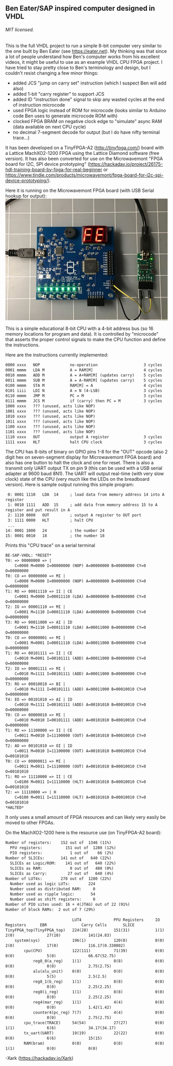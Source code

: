 ## Ben Eater/SAP inspired computer designed in VHDL 

###### MIT licensed.

This is the full VHDL project to run a simple 8-bit computer very similar to the one built by Ben Eater (see https://eater.net).   My thinking was that since
a lot of people understand how Ben's computer works from his excellent videos, it might be useful to use as an example VHDL CPU FPGA project.  I have tried to stay pretty close
to Ben's terminology and design, but I couldn't resist changing a few minor things:

 * added JCS "jump on carry set" instruction (which I suspect Ben will add also)
 * added 1-bit "carry register" to support JCS
 * added ID "instruction done" signal to skip any wasted cycles at the end of instruction microcode
 * used FPGA logic instead of ROM for microcode (looks similar to Arduino code Ben uses to generate microcode ROM with)
 * clocked FPGA BRAM on negative clock edge to "simulate" async RAM (data available on next CPU cycle)
 * no decimal 7-segment decode for output (but I do have nifty terminal trace...)

It has been developed on a TinyFPGA-A2 (http://tinyfpga.com/) board with a Lattice MachXO2-1200 FPGA using the Lattice Diamond software (free version). It has also been converted for use on the Microwavemont "FPGA board for I2C, SPI device prototyping" (https://hackaday.io/project/26175-hdl-training-board-by-fpga-for-real-beginner or https://www.tindie.com/products/microwavemont/fpga-board-for-i2c-spi-device-prototyping/).

Here it is running on the Microwavemont FPGA board (with USB Serial hookup for output):
![Alt text](MicrowavemontFPGA_w_serial.jpg?raw=true "BenEaterVHDL running on Microwavemont FPGA board (with USB Serial hookup for output)")

This is a simple educational 8-bit CPU with a 4-bit address bus (so 16 memory locations for program and data).  It is controlled by "microcode" that asserts the proper control signals to make the CPU function and define the instructions.

Here are the instructions currently implemented:

    0000 xxxx   NOP             no-operation                    3 cycles
    0001 mmmm   LDA M           A = RAM[M]                      4 cycles
    0010 mmmm   ADD M           A = A+RAM[M] (updates carry)    5 cycles
    0011 mmmm   SUB M           A = A-RAM[M] (updates carry)    5 cycles
    0100 mmmm   STA M           RAM[M] = A                      4 cycles
    0101 iiii   LDI N           A = N (4-LSB)                   3 cycles
    0110 mmmm   JMP M           PC = M                          3 cycles
    0111 mmmm   JCS M           if (carry) then PC = M          3 cycles
    1000 xxxx   ??? (unused, acts like NOP)
    1001 xxxx   ??? (unused, acts like NOP)
    1010 xxxx   ??? (unused, acts like NOP)
    1011 xxxx   ??? (unused, acts like NOP)
    1100 xxxx   ??? (unused, acts like NOP)
    1101 xxxx   ??? (unused, acts like NOP)
    1110 xxxx   OUT             output A register               3 cycles
    1111 xxxx   HLT             halt CPU clock                  3 cycles    

The CPU has 8-bits of binary on GPIO pins 1-8 for the "OUT" opcode (also 2 digit hex on seven-segment display for Microwavemont FPGA board) and also has one button to halt the clock and one for reset.  There is also a transmit
only UART output TX on pin 9 (this can be used with a USB serial adapter at 9600 baud 8N1).  The UART will output real-time (with very slow clock) state
of the CPU (very much like the LEDs on the breadboard version).  Here is sample output running this simple program:

     0: 0001 1110   LDA  14     ; load data from memory address 14 into A register
     1: 0010 1111   ADD  15     ; add data from memory address 15 to A register and put result in A
     2: 1110 0000   OUT         ; output A register to OUT port
     3: 1111 0000   HLT         ; halt CPU
     ...
    14: 0001 1000   24          ; the number 24
    15: 0001 0010   18          ; the number 18

Prints this "CPU trace" on a serial terminal 
    
    BE-SAP-VHDL: *RESET*
    T0: => 00000000 => |
        C=0000 M=0000 I=00000000 (NOP) A=00000000 B=00000000 CY=0 O=00000000
    T0: CO => 00000000 => MI |
        C=0000 M=0000 I=00000000 (NOP) A=00000000 B=00000000 CY=0 O=00000000
    T1: RO => 00011110 => II | CE
        C=0001 M=0000 I=00011110 (LDA) A=00000000 B=00000000 CY=0 O=00000000
    T2: IO => 00001110 => MI |
        C=0001 M=1110 I=00011110 (LDA) A=00000000 B=00000000 CY=0 O=00000000
    T3: RO => 00011000 => AI | ID
        C=0001 M=1110 I=00011110 (LDA) A=00011000 B=00000000 CY=0 O=00000000
    T0: CO => 00000001 => MI |
        C=0001 M=0001 I=00011110 (LDA) A=00011000 B=00000000 CY=0 O=00000000
    T1: RO => 00101111 => II | CE
        C=0010 M=0001 I=00101111 (ADD) A=00011000 B=00000000 CY=0 O=00000000
    T2: IO => 00001111 => MI |
        C=0010 M=1111 I=00101111 (ADD) A=00011000 B=00000000 CY=0 O=00000000
    T3: RO => 00010010 => BI |
        C=0010 M=1111 I=00101111 (ADD) A=00011000 B=00010010 CY=0 O=00000000
    T4: EO => 00101010 => AI | ID
        C=0010 M=1111 I=00101111 (ADD) A=00101010 B=00010010 CY=0 O=00000000
    T0: CO => 00000010 => MI |
        C=0010 M=0010 I=00101111 (ADD) A=00101010 B=00010010 CY=0 O=00000000
    T1: RO => 11100000 => II | CE
        C=0011 M=0010 I=11100000 (OUT) A=00101010 B=00010010 CY=0 O=00000000
    T2: AO => 00101010 => OI | ID
        C=0011 M=0010 I=11100000 (OUT) A=00101010 B=00010010 CY=0 O=00101010
    T0: CO => 00000011 => MI |
        C=0011 M=0011 I=11100000 (OUT) A=00101010 B=00010010 CY=0 O=00101010
    T1: RO => 11110000 => II | CE
        C=0100 M=0011 I=11110000 (HLT) A=00101010 B=00010010 CY=0 O=00101010
    T2: => 11110000 => | H
        C=0100 M=0011 I=11110000 (HLT) A=00101010 B=00010010 CY=0 O=00101010
    *HALTED*

It only uses a small amount of FPGA resources and can likely very easily be moved to other FPGAs.

On the MachXO2-1200 here is the resource use (on TinyFPGA-A2 board):

    Number of registers:    152 out of  1346 (11%)
      PFU registers:          151 out of  1280 (12%)
      PIO registers:            1 out of    66 (2%)
    Number of SLICEs:       141 out of   640 (22%)
      SLICEs as Logic/ROM:    141 out of   640 (22%)
      SLICEs as RAM:            0 out of   480 (0%)
      SLICEs as Carry:         27 out of   640 (4%)
    Number of LUT4s:        278 out of  1280 (22%)
      Number used as logic LUTs:        224
      Number used as distributed RAM:     0
      Number used as ripple logic:       54
      Number used as shift registers:     0
    Number of PIO sites used: 16 + 4(JTAG) out of 22 (91%)
    Number of block RAMs:  2 out of 7 (29%)

                                 LUT4              PFU Registers     IO Registers      EBR               Carry Cells       SLICE             
    TinyFPGA_top(TinyFPGA_top)   224(28)           151(31)           1(1)              2(0)              27(10)            141(24.83)        
        system(sys)              196(1)            120(0)            0(0)              2(0)              17(0)             116.17(0.330002)  
            cpu(CPU)             122(111)          71(39)            0(0)              0(0)              5(0)              66.67(52.75)      
                reg8_0(a_reg)    1(1)              8(8)              0(0)              0(0)              0(0)              2.75(2.75)        
                alu(alu_unit)    0(0)              0(0)              0(0)              0(0)              5(5)              2.5(2.5)          
                reg8_1(b_reg)    1(1)              8(8)              0(0)              0(0)              0(0)              2.25(2.25)        
                reg8(i_reg)      1(1)              8(8)              0(0)              0(0)              0(0)              2.25(2.25)        
                reg4(mar_reg)    1(1)              4(4)              0(0)              0(0)              0(0)              1.42(1.42)        
                counter4(pc_reg) 7(7)              4(4)              0(0)              0(0)              0(0)              2.75(2.75)        
            cpu_trace(TRACE)     54(54)            27(27)            0(0)              1(1)              6(6)              34.17(34.17)      
            tx_uart(UART)        19(19)            22(22)            0(0)              0(0)              6(6)              15(15)            
            RAM(bram)            0(0)              0(0)              0(0)              1(1)              0(0)              0(0)              
   
-Xark (https://hackaday.io/Xark)

